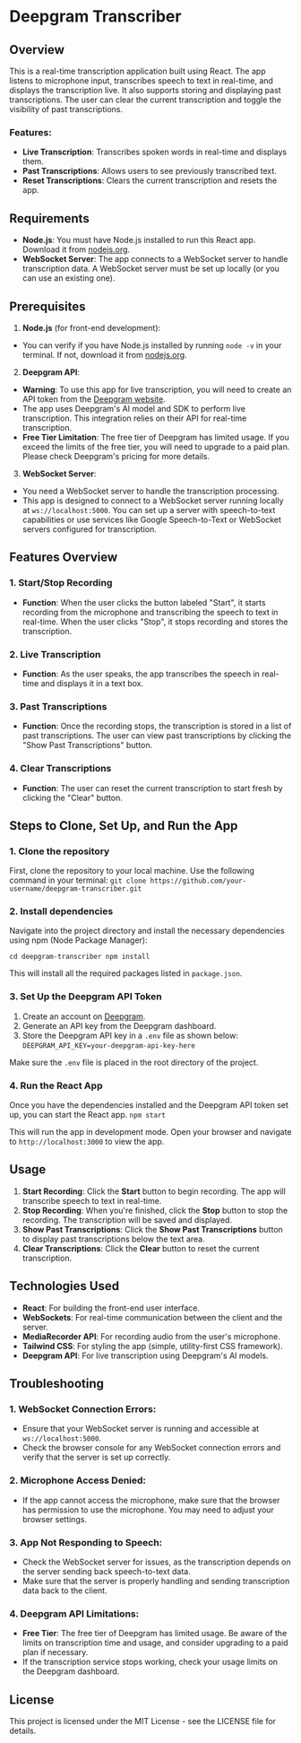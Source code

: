 # Deepgram Transcriber

## Overview

This is a real-time transcription application built using React. The app listens to microphone input, transcribes speech to text in real-time, and displays the transcription live. It also supports storing and displaying past transcriptions. The user can clear the current transcription and toggle the visibility of past transcriptions.

### Features:
- **Live Transcription**: Transcribes spoken words in real-time and displays them.
- **Past Transcriptions**: Allows users to see previously transcribed text.
- **Reset Transcriptions**: Clears the current transcription and resets the app.

## Requirements

- **Node.js**: You must have Node.js installed to run this React app. Download it from [nodejs.org](https://nodejs.org/).
- **WebSocket Server**: The app connects to a WebSocket server to handle transcription data. A WebSocket server must be set up locally (or you can use an existing one).

## Prerequisites

1. **Node.js** (for front-end development):
 - You can verify if you have Node.js installed by running `node -v` in your terminal. If not, download it from [nodejs.org](https://nodejs.org/).

2. **Deepgram API**:
 - **Warning**: To use this app for live transcription, you will need to create an API token from the [Deepgram website](https://www.deepgram.com/).
 - The app uses Deepgram's AI model and SDK to perform live transcription. This integration relies on their API for real-time transcription.
 - **Free Tier Limitation**: The free tier of Deepgram has limited usage. If you exceed the limits of the free tier, you will need to upgrade to a paid plan. Please check Deepgram's pricing for more details.

3. **WebSocket Server**:
 - You need a WebSocket server to handle the transcription processing.
 - This app is designed to connect to a WebSocket server running locally at `ws://localhost:5000`. You can set up a server with speech-to-text capabilities or use services like Google Speech-to-Text or WebSocket servers configured for transcription.

## Features Overview

### 1. **Start/Stop Recording**
 - **Function**: When the user clicks the button labeled "Start", it starts recording from the microphone and transcribing the speech to text in real-time. When the user clicks "Stop", it stops recording and stores the transcription.

### 2. **Live Transcription**
 - **Function**: As the user speaks, the app transcribes the speech in real-time and displays it in a text box.

### 3. **Past Transcriptions**
 - **Function**: Once the recording stops, the transcription is stored in a list of past transcriptions. The user can view past transcriptions by clicking the "Show Past Transcriptions" button.

### 4. **Clear Transcriptions**
 - **Function**: The user can reset the current transcription to start fresh by clicking the "Clear" button.

## Steps to Clone, Set Up, and Run the App

### 1. Clone the repository
First, clone the repository to your local machine. Use the following command in your terminal:
`git clone https://github.com/your-username/deepgram-transcriber.git `

### 2\. Install dependencies

Navigate into the project directory and install the necessary dependencies using npm (Node Package Manager):

`cd deepgram-transcriber
npm install`

This will install all the required packages listed in `package.json`.

### 3\. Set Up the Deepgram API Token

1.  Create an account on [Deepgram](https://www.deepgram.com/).
2.  Generate an API key from the Deepgram dashboard.
3.  Store the Deepgram API key in a `.env` file as shown below:
`DEEPGRAM_API_KEY=your-deepgram-api-key-here`

Make sure the `.env` file is placed in the root directory of the project.

### 4\. Run the React App

Once you have the dependencies installed and the Deepgram API token set up, you can start the React app.
`npm start`

This will run the app in development mode. Open your browser and navigate to `http://localhost:3000` to view the app.

Usage
-----

1.  **Start Recording**: Click the **Start** button to begin recording. The app will transcribe speech to text in real-time.
2.  **Stop Recording**: When you're finished, click the **Stop** button to stop the recording. The transcription will be saved and displayed.
3.  **Show Past Transcriptions**: Click the **Show Past Transcriptions** button to display past transcriptions below the text area.
4.  **Clear Transcriptions**: Click the **Clear** button to reset the current transcription.

Technologies Used
-----------------

-   **React**: For building the front-end user interface.
-   **WebSockets**: For real-time communication between the client and the server.
-   **MediaRecorder API**: For recording audio from the user's microphone.
-   **Tailwind CSS**: For styling the app (simple, utility-first CSS framework).
-   **Deepgram API**: For live transcription using Deepgram's AI models.

Troubleshooting
---------------

### 1\. **WebSocket Connection Errors**:

-   Ensure that your WebSocket server is running and accessible at `ws://localhost:5000`.
-   Check the browser console for any WebSocket connection errors and verify that the server is set up correctly.

### 2\. **Microphone Access Denied**:

-   If the app cannot access the microphone, make sure that the browser has permission to use the microphone. You may need to adjust your browser settings.

### 3\. **App Not Responding to Speech**:

-   Check the WebSocket server for issues, as the transcription depends on the server sending back speech-to-text data.
-   Make sure that the server is properly handling and sending transcription data back to the client.

### 4\. **Deepgram API Limitations**:

-   **Free Tier**: The free tier of Deepgram has limited usage. Be aware of the limits on transcription time and usage, and consider upgrading to a paid plan if necessary.
-   If the transcription service stops working, check your usage limits on the Deepgram dashboard.

License
-------

This project is licensed under the MIT License - see the LICENSE file for details.
